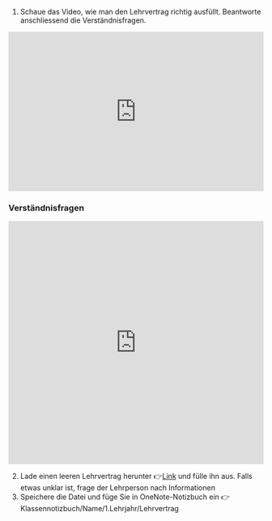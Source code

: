 1. Schaue das Video, wie man den Lehrvertrag richtig ausfüllt. Beantworte anschliessend die Verständnisfragen.

<iframe width="100%" height="315" src="https://www.youtube.com/embed/PQdGMrYfxvE?si=OMtvFXUqWWq8le1Z" title="YouTube video player" frameborder="0" allow="accelerometer; autoplay; clipboard-write; encrypted-media; gyroscope; picture-in-picture; web-share" allowfullscreen></iframe>

### Verständnisfragen
<iframe width="100%" height="480px" src="https://forms.microsoft.com/Pages/ResponsePage.aspx?id=3JD3sB8inkC07KJqJT_b3gzhkYlYD0VIpERRWTmitHRURVBTNDNEWk80WlNLQzJaVUtJQTBQOUNMMiQlQCNjPTEu&embed=true" frameborder="0" marginwidth="0" marginheight="0" style="border: none; max-width:100%; max-height:100vh" allowfullscreen webkitallowfullscreen mozallowfullscreen msallowfullscreen> </iframe>

2. Lade einen leeren Lehrvertrag herunter 👉[Link](https://www.berufsbildung.ch/dyn/bin/1475-29051-1-lv_de_i_2023_geschuetzt.docx) und fülle ihn aus.
	Falls etwas unklar ist, frage der Lehrperson nach Informationen
3. Speichere die Datei und füge Sie in OneNote-Notizbuch ein 
		👉Klassennotizbuch/Name/1.Lehrjahr/Lehrvertrag
